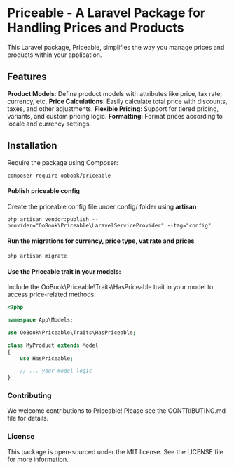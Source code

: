 

# Priceable - A Laravel Package for Handling Prices and Products

This Laravel package, Priceable, simplifies the way you manage prices and products within your application.

## Features
**Product Models**: Define product models with attributes like price, tax rate, currency, etc.
**Price Calculations**: Easily calculate total price with discounts, taxes, and other adjustments.
**Flexible Pricing**: Support for tiered pricing, variants, and custom pricing logic.
**Formatting**: Format prices according to locale and currency settings.


## Installation
Require the package using Composer:
```
composer require oobook/priceable
```

#### Publish priceable config
Create the priceable config file under config/ folder using **artisan**
```
php artisan vendor:publish --provider="OoBook\Priceable\LaravelServiceProvider" --tag="config"
```

#### Run the migrations for currency, price type, vat rate and prices
```
php artisan migrate
```

#### Use the Priceable trait in your models:
Include the OoBook\Priceable\Traits\HasPriceable trait in your model to access price-related methods:

```php
<?php

namespace App\Models;

use OoBook\Priceable\Traits\HasPriceable;

class MyProduct extends Model
{
    use HasPriceable;

    // ... your model logic
}
```

### Contributing
We welcome contributions to Priceable! Please see the CONTRIBUTING.md file for details.

### License
This package is open-sourced under the MIT license. See the LICENSE file for more information.



